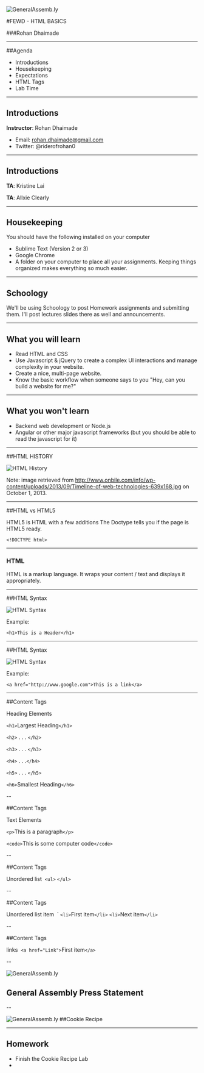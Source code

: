![GeneralAssemb.ly](../../img/icons/FEWD_Logo.png)

#FEWD - HTML BASICS

###Rohan Dhaimade

---


##Agenda

*	Introductions
*  Housekeeping
*	Expectations
*	HTML Tags
*	Lab Time

---

## Introductions

**Instructor**: Rohan Dhaimade

* Email: rohan.dhaimade@gmail.com
* Twitter: @riderofrohan0

---

## Introductions

**TA**: Kristine Lai


**TA**: Allxie Clearly

---

## Housekeeping ##

You should have the following installed on your computer

* Sublime Text (Version 2 or 3)
* Google Chrome
* A folder on your computer to place all your assignments. Keeping things organized makes everything so much easier.

---

## Schoology ##

We'll be using Schoology to post Homework assignments and submitting them.
I'll post lectures slides there as well and announcements.

---

## What you will learn ##

* Read HTML and CSS
* Use Javascript & jQuery to create a complex UI interactions and manage complexity in your website.
* Create a nice, multi-page website.
* Know the basic workflow when someone says to you "Hey, can you build a website for me?"

---

## What you won't learn ##

* Backend web development or Node.js
* Angular or other major javascript frameworks (but you should be able to read the javascript for it)

---

##HTML HISTORY

![HTML History](../../img/unit_1/Timeline_of_web_technologies.jpg)

Note:
image retrieved from http://www.onbile.com/info/wp-content/uploads/2013/09/Timeline-of-web-technologies-639x168.jpg on October 1, 2013.

---

##HTML vs HTML5

HTML5 is HTML with a few additions
The Doctype tells you if the page is HTML5 ready.


```<!DOCTYPE html>```

---

### HTML ###

HTML is a markup language. It wraps your content / text and displays it appropriately.

---

##HTML Syntax

![HTML Syntax](../../img/unit_1/tags.png)

Example:
```
<h1>This is a Header</h1>
```

---

##HTML Syntax

![HTML Syntax](../../img/unit_1/tags_attributes.png)

Example:
```
<a href="http://www.google.com">This is a link</a>
```
---

##Content Tags

Heading Elements

```<h1>```Largest Heading```</h1>```

```<h2>``` . . . ```</h2>```

```<h3>``` . . . ```</h3>```

```<h4>``` . . .```</h4>```

```<h5>``` . . . ```</h5>```

```<h6>```Smallest Heading```</h6>```

--

##Content Tags

Text Elements

```<p>```This is a paragraph```</p>```

```<code>```This is some computer code```</code>```

--

##Content Tags

Unordered list 
```<ul>``` ```</ul>```

--

##Content Tags

Unordered list item 
`
	```<li>```First item```</li>```
    ```<li>```Next item```</li>```


--

##Content Tags

links 
 ```<a href="Link">```First item```</a>```


--

![GeneralAssemb.ly](../../img/icons/code_along.png)
## General Assembly Press Statement

--

![GeneralAssemb.ly](../../img/icons/exercise_icon_md.png)
##Cookie Recipe

---

## Homework

* Finish the Cookie Recipe Lab
*
